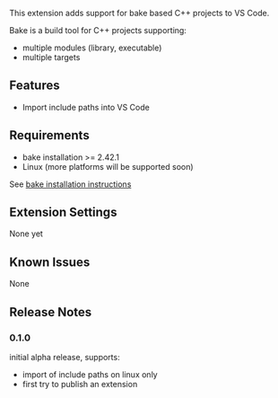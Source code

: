 This extension adds support for bake based C++ projects to VS Code.

Bake is a build tool for C++ projects supporting:
- multiple modules (library, executable)
- multiple targets 

## Features

- Import include paths into VS Code

## Requirements

- bake installation >= 2.42.1
- Linux (more platforms will be supported soon)

See [bake installation instructions](https://esrlabs.github.io/bake/install/install_bake.html#how-to-install-bake)
## Extension Settings

None yet

## Known Issues

None

## Release Notes

### 0.1.0

initial alpha release, supports:
- import of include paths on linux only
- first try to publish an extension
